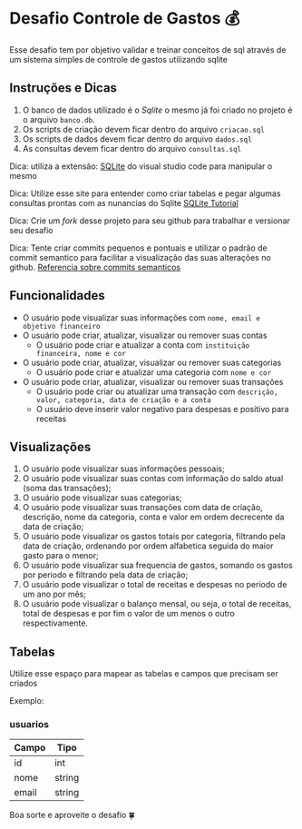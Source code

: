 # Desafio Controle de Gastos 💰

Esse desafio tem por objetivo validar e treinar conceitos de sql através de um sistema simples de controle de gastos utilizando sqlite

## Instruções e Dicas

1. O banco de dados utilizado é o *Sqlite* o mesmo já foi criado no projeto é o arquivo `banco.db`.
2. Os scripts de criação devem ficar dentro do arquivo `criacao.sql`
3. Os scripts de dados devem ficar dentro do arquivo `dados.sql`
4. As consultas devem ficar dentro do arquivo `consultas.sql`

Dica: utiliza a extensão: [SQLite](https://marketplace.visualstudio.com/items?itemName=alexcvzz.vscode-sqlite) do visual studio code para manipular o mesmo

Dica: Utilize esse site para entender como criar tabelas e pegar algumas consultas prontas com as nunancias do Sqlite [SQLite Tutorial](https://www.sqlitetutorial.net/)

Dica: Crie um *fork* desse projeto para seu github para trabalhar e versionar seu desafio

Dica: Tente criar commits pequenos e pontuais e utilizar o padrão de commit semantico para facilitar a visualização das suas alterações no github. [Referencia sobre commits semanticos](https://github.com/iuricode/padroes-de-commits)

## Funcionalidades

* O usuário pode visualizar suas informações com `nome, email e objetivo financeiro`
* O usuário pode criar, atualizar, visualizar ou remover suas contas
    * O usuário pode criar e atualizar a conta com `instituição financeira, nome e cor`
* O usuário pode criar, atualizar, visualizar ou remover suas categorias
    * O usuário pode criar e atualizar uma categoria com `nome e cor`
* O usuário pode criar, atualizar, visualizar ou remover suas transações
    * O usuário pode criar ou atualizar uma transação com `descrição, valor, categoria, data de criação e a conta`
    * O usuário deve inserir valor negativo para despesas e positivo para receitas

## Visualizações

1. O usuário pode visualizar suas informações pessoais;
2. O usuário pode visualizar suas contas com informação do saldo atual (soma das transações);
3. O usuário pode visualizar suas categorias;
4. O usuário pode visualizar suas transações com data de criação, descrição, nome da categoria, conta e valor em ordem decrecente da data de criação;
5. O usuário pode visualizar os gastos totais por categoria, filtrando pela data de criação, ordenando por ordem alfabetica seguida do maior gasto para o menor;
6. O usuário pode visualizar sua frequencia de gastos, somando os gastos por periodo e filtrando pela data de criação;
7. O usuário pode visualizar o total de receitas e despesas no periodo de um ano por mês;
8. O usuário pode visualizar o balanço mensal, ou seja, o total de receitas, total de despesas e por fim o valor de um menos o outro respectivamente.


## Tabelas

Utilize esse espaço para mapear as tabelas e campos que precisam ser criados

Exemplo:

### usuarios

| Campo | Tipo   |
| ----- | ------ |
| id    | int    |
| nome  | string |
| email | string |


Boa sorte e aproveite o desafio 🍀
